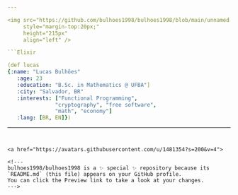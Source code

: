 ```yaml
---

<img src="https://github.com/bulhoes1998/bulhoes1998/blob/main/unnamed.gif"
     style="margin-top:20px;"
     height="215px"
     align="left" />

```Elixir

(def lucas
{:name: "Lucas Bulhões"
   :age: 23
   :education: "B.Sc. in Mathematics @ UFBA"]
   :city: "Salvador, BR"
   :interests: ["Functional Programming", 
               "cryptography", "free software", 
               "math", "economy"]
   :lang: [BR, EN]})

```

---
```


<a href="https://avatars.githubusercontent.com/u/1481354?s=200&v=4">

<!---
bulhoes1998/bulhoes1998 is a ✨ special ✨ repository because its `README.md` (this file) appears on your GitHub profile.
You can click the Preview link to take a look at your changes.
--->

